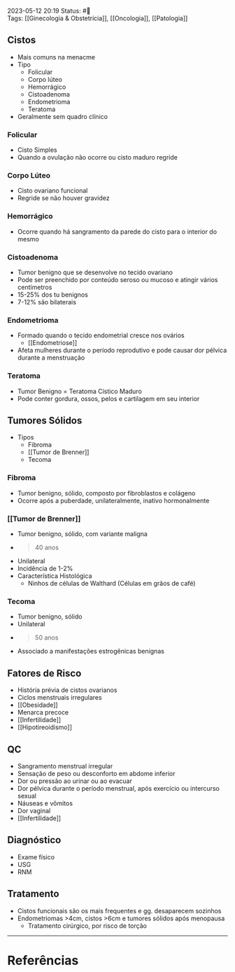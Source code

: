 2023-05-12 20:19
Status: #🌱  
Tags: [[Ginecologia & Obstetrícia]], [[Oncologia]], [[Patologia]]
<br/>
## Cistos
- Mais comuns na menacme
- Tipo
	- Folicular
	- Corpo lúteo
	- Hemorrágico
	- Cistoadenoma
	- Endometrioma
	- Teratoma
- Geralmente sem quadro clínico
### Folicular
- Cisto Simples
- Quando a ovulação não ocorre ou cisto maduro regride
### Corpo Lúteo
- Cisto ovariano funcional
- Regride se não houver gravidez
### Hemorrágico
- Ocorre quando há sangramento da parede do cisto para o interior do mesmo
### Cistoadenoma
- Tumor benigno que se desenvolve no tecido ovariano
- Pode ser preenchido por conteúdo seroso ou mucoso e atingir vários centímetros
- 15-25% dos tu benignos
- 7-12% são bilaterais
### Endometrioma
- Formado quando o tecido endometrial cresce nos ovários
	- [[Endometriose]]
- Afeta mulheres durante o período reprodutivo e pode causar dor pélvica durante a menstruação
### Teratoma
- Tumor Benigno = Teratoma Cístico Maduro
- Pode conter gordura, ossos, pelos e cartilagem em seu interior
## Tumores Sólidos
- Tipos
	- Fibroma
	- [[Tumor de Brenner]]
	- Tecoma
### Fibroma
- Tumor benigno, sólido, composto por fibroblastos e colágeno
- Ocorre após a puberdade, unilateralmente, inativo hormonalmente
### [[Tumor de Brenner]]
- Tumor benigno, sólido, com variante maligna
- >40 anos
- Unilateral
- Incidência de 1-2%
- Característica Histológica
	- Ninhos de células de Walthard (Células em grãos de café)
### Tecoma
- Tumor benigno, sólido
- Unilateral
- >50 anos
- Associado a manifestações estrogênicas benignas
## Fatores de Risco
- História prévia de cistos ovarianos
- Ciclos menstruais irregulares
- [[Obesidade]]
- Menarca precoce
- [[Infertilidade]]
- [[Hipotireoidismo]]
## QC
- Sangramento menstrual irregular
- Sensação de peso ou desconforto em abdome inferior
- Dor ou pressão ao urinar ou ao evacuar
- Dor pélvica durante o período menstrual, após exercício ou intercurso sexual
- Náuseas e vômitos
- Dor vaginal
- [[Infertilidade]]
## Diagnóstico
- Exame físico
- USG
- RNM
## Tratamento
- Cistos funcionais são os mais frequentes e gg. desaparecem sozinhos
- Endometriomas >4cm, cistos >6cm e tumores sólidos após menopausa
	- Tratamento cirúrgico, por risco de torção
____
# Referências


